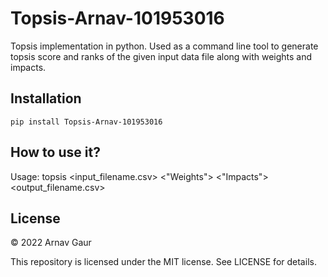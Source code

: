 # Topsis-Arnav-101953016

Topsis implementation in python. Used as a command line tool to generate topsis score and ranks of the given input data file along with weights and impacts.

## Installation

`pip install Topsis-Arnav-101953016`

## How to use it?

Usage: topsis <input_filename.csv> <"Weights"> <"Impacts"> <output_filename.csv>

## License

© 2022 Arnav Gaur

This repository is licensed under the MIT license. See LICENSE for details.